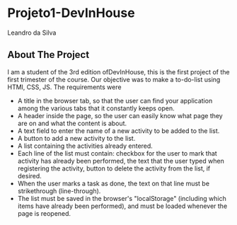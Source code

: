 # Projeto1-DevInHouse
Leandro da Silva
## About The Project
I am a student of the 3rd edition ofDevInHouse, this is the first project of the first trimester of the course.
Our objective was to make a to-do-list using HTMl, CSS, JS.
The requirements were
* A title in the browser tab, so that the user can find your application among the various tabs that it constantly keeps open.
* A header inside the page, so the user can easily know what page they are on and what the content is about.
* A text field to enter the name of a new activity to be added to the list.
* A button to add a new activity to the list.
* A list containing the activities already entered.
* Each line of the list must contain: checkbox for the user to mark that activity has already been performed, 
the text that the user typed when registering the activity, button to delete the activity from the list, if desired.
* When the user marks a task as done, the text on that line must be strikethrough (line-through).
* The list must be saved in the browser's "localStorage" (including which items have already been performed), and must be loaded whenever the page is reopened.
